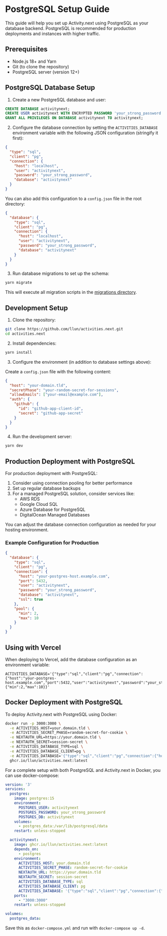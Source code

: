 # PostgreSQL Setup Guide

This guide will help you set up Activity.next using PostgreSQL as your database backend. PostgreSQL is recommended for production deployments and instances with higher traffic.

## Prerequisites

- Node.js 18+ and Yarn
- Git (to clone the repository)
- PostgreSQL server (version 12+)

## PostgreSQL Database Setup

1. Create a new PostgreSQL database and user:

```sql
CREATE DATABASE activitynext;
CREATE USER activitynext WITH ENCRYPTED PASSWORD 'your_strong_password';
GRANT ALL PRIVILEGES ON DATABASE activitynext TO activitynext;
```

2. Configure the database connection by setting the `ACTIVITIES_DATABASE` environment variable with the following JSON configuration (stringify it first):

```json
{
  "type": "sql",
  "client": "pg",
  "connection": {
    "host": "localhost",
    "user": "activitynext",
    "password": "your_strong_password",
    "database": "activitynext"
  }
}
```

You can also add this configuration to a `config.json` file in the root directory:

```json
{
  "database": {
    "type": "sql",
    "client": "pg",
    "connection": {
      "host": "localhost",
      "user": "activitynext",
      "password": "your_strong_password",
      "database": "activitynext"
    }
  }
}
```

3. Run database migrations to set up the schema:

```bash
yarn migrate
```

This will execute all migration scripts in the [migrations directory](https://github.com/llun/activities.next/tree/main/migrations).

## Development Setup

1. Clone the repository:

```bash
git clone https://github.com/llun/activities.next.git
cd activities.next
```

2. Install dependencies:

```bash
yarn install
```

3. Configure the environment (in addition to database settings above):

Create a `config.json` file with the following content:

```json
{
  "host": "your-domain.tld",
  "secretPhase": "your-random-secret-for-sessions",
  "allowEmails": ["your-email@example.com"],
  "auth": {
    "github": {
      "id": "github-app-client-id",
      "secret": "github-app-secret"
    }
  }
}
```

4. Run the development server:

```bash
yarn dev
```

## Production Deployment with PostgreSQL

For production deployment with PostgreSQL:

1. Consider using connection pooling for better performance
2. Set up regular database backups
3. For a managed PostgreSQL solution, consider services like:
   - AWS RDS
   - Google Cloud SQL
   - Azure Database for PostgreSQL
   - DigitalOcean Managed Databases

You can adjust the database connection configuration as needed for your hosting environment.

### Example Configuration for Production

```json
{
  "database": {
    "type": "sql",
    "client": "pg",
    "connection": {
      "host": "your-postgres-host.example.com",
      "port": 5432,
      "user": "activitynext",
      "password": "your_strong_password",
      "database": "activitynext",
      "ssl": true
    },
    "pool": {
      "min": 2,
      "max": 10
    }
  }
}
```

## Using with Vercel

When deploying to Vercel, add the database configuration as an environment variable:

```
ACTIVITIES_DATABASE='{"type":"sql","client":"pg","connection":{"host":"your-postgres-host.example.com","port":5432,"user":"activitynext","password":"your_strong_password","database":"activitynext","ssl":true},"pool":{"min":2,"max":10}}'
```

## Docker Deployment with PostgreSQL

To deploy Activity.next with PostgreSQL using Docker:

```bash
docker run -p 3000:3000 \
  -e ACTIVITIES_HOST=your.domain.tld \
  -e ACTIVITIES_SECRET_PHASE=random-secret-for-cookie \
  -e NEXTAUTH_URL=https://your.domain.tld \
  -e NEXTAUTH_SECRET=session-secret \
  -e ACTIVITIES_DATABASE_TYPE=sql \
  -e ACTIVITIES_DATABASE_CLIENT=pg \
  -e ACTIVITIES_DATABASE='{"type":"sql","client":"pg","connection":{"host":"postgres-host","port":5432,"user":"activitynext","password":"your_strong_password","database":"activitynext"},"pool":{"min":2,"max":10}}' \
  ghcr.io/llun/activities.next:latest
```

For a complete setup with both PostgreSQL and Activity.next in Docker, you can use docker-compose:

```yaml
version: '3'
services:
  postgres:
    image: postgres:15
    environment:
      POSTGRES_USER: activitynext
      POSTGRES_PASSWORD: your_strong_password
      POSTGRES_DB: activitynext
    volumes:
      - postgres_data:/var/lib/postgresql/data
    restart: unless-stopped

  activitynext:
    image: ghcr.io/llun/activities.next:latest
    depends_on:
      - postgres
    environment:
      ACTIVITIES_HOST: your.domain.tld
      ACTIVITIES_SECRET_PHASE: random-secret-for-cookie
      NEXTAUTH_URL: https://your.domain.tld
      NEXTAUTH_SECRET: session-secret
      ACTIVITIES_DATABASE_TYPE: sql
      ACTIVITIES_DATABASE_CLIENT: pg
      ACTIVITIES_DATABASE: '{"type":"sql","client":"pg","connection":{"host":"postgres","port":5432,"user":"activitynext","password":"your_strong_password","database":"activitynext"},"pool":{"min":2,"max":10}}'
    ports:
      - "3000:3000"
    restart: unless-stopped

volumes:
  postgres_data:
```

Save this as `docker-compose.yml` and run with `docker-compose up -d`.